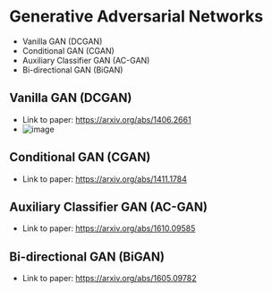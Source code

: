 
# Generative Adversarial Networks

- Vanilla GAN (DCGAN)
- Conditional GAN (CGAN)
- Auxiliary Classifier GAN (AC-GAN)
- Bi-directional GAN (BiGAN)

## Vanilla GAN (DCGAN)
- Link to paper: https://arxiv.org/abs/1406.2661
- ![image](https://user-images.githubusercontent.com/67474818/128603379-19028a3e-c3e0-4a1a-82b2-47acf8dae88c.png)

##  Conditional GAN (CGAN)
- Link to paper: https://arxiv.org/abs/1411.1784
## Auxiliary Classifier GAN (AC-GAN)
- Link to paper: https://arxiv.org/abs/1610.09585
## Bi-directional GAN (BiGAN)
- Link to paper: https://arxiv.org/abs/1605.09782
